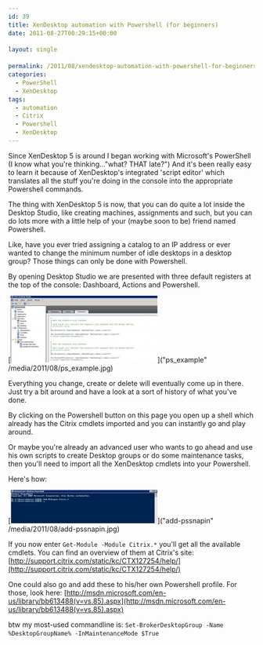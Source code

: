 ```yaml
---
id: 39
title: XenDesktop automation with Powershell (for beginners)
date: 2011-08-27T00:29:15+00:00

layout: single

permalink: /2011/08/xendesktop-automation-with-powershell-for-beginners/
categories:
  - PowerShell
  - XenDesktop
tags:
  - automation
  - Citrix
  - Powershell
  - XenDesktop
---
```

Since XenDesktop 5 is around I began working with Microsoft's PowerShell (I know what you're thinking..."what? THAT late?") And it's been really easy to learn it because of XenDesktop's integrated 'script editor' which translates all the stuff you're doing in the console into the appropriate Powershell commands.

The thing with XenDesktop 5 is now, that you can do quite a lot inside the Desktop Studio, like creating machines, assignments and such, but you can do lots more with a little help of your (maybe soon to be) friend named Powershell.

Like, have you ever tried assigning a catalog to an IP address or ever wanted to change the minimum number of idle desktops in a desktop group? Those things can only be done with Powershell.

By opening Desktop Studio we are presented with three default registers at the top of the console: Dashboard, Actions and Powershell.

[<img class="img-responsive aligncenter size-medium wp-image-41" title="ps_example" src="/media/2011/08/ps_example-300x136.jpg" alt="" width="300" height="136" />]("ps_example" /media/2011/08/ps_example.jpg)

Everything you change, create or delete will eventually come up in there. Just try a bit around and have a look at a sort of history of what you've done.

By clicking on the Powershell button on this page you open up a shell which already has the Citrix cmdlets imported and you can instantly go and play around.

Or maybe you're already an advanced user who wants to go ahead and use his own scripts to create Desktop groups or do some maintenance tasks, then you'll need to import all the XenDesktop cmdlets into your Powershell.

Here's how:

[<img class="img-responsive aligncenter size-medium wp-image-45" title="add-pssnapin" src="/media/2011/08/add-pssnapin-300x68.jpg" alt="" width="300" height="68" />]("add-pssnapin" /media/2011/08/add-pssnapin.jpg)

If you now enter `Get-Module -Module Citrix.*` you'll get all the available cmdlets. You can find an overview of them at Citrix's site: [http://support.citrix.com/static/kc/CTX127254/help/](http://support.citrix.com/static/kc/CTX127254/help/)

One could also go and add these to his/her own Powershell profile. For those, look here: [http://msdn.microsoft.com/en-us/library/bb613488(v=vs.85).aspx](http://msdn.microsoft.com/en-us/library/bb613488(v=vs.85).aspx)

btw my most-used commandline is: `Set-BrokerDesktopGroup -Name %DesktopGroupName% -InMaintenanceMode $True`




